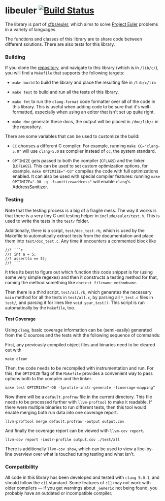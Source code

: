 # libeuler [![Build Status](https://travis-ci.org/xfbs/libeuler.c.svg?branch=master)](https://travis-ci.org/xfbs/libeuler.c)

The library is part of [xfbs/euler](https://xfbs.github.io/euler), which aims to
solve [Project Euler](https://projecteuler.net/) problems in a variety of
languages.

The functions and classes of this library are to share code between different
solutions. There are also tests for this library. 

### Building

If you clone the
[repository](https://github.com/xfbs/euler), and navigate to this library (which
is in `/lib/c/`), you will find a `Makefile` that supports the following
targets:

  - `make build` to build the library and place the resulting file in
    `/lib/c/lib`

  - `make test` to build and run all the tests of this library.

  - `make fmt` to run the `clang-format` code formatter  over all of the code
    in this library. This is useful when adding code to be sure that it's
    well-formatted, especially when using an editor that isn't set up quite
    right.

  - `make doc` generate these docs, the output will be placed in
    `/doc/lib/c` in the repository.

There are some variables that can be used to customize the build:

  - `CC` chooses a different C compiler. For example, running
    `make CC="clang-5.0"` will use `clang-5.0` as compiler instead of `cc`, the
    system standard.

  - `OPTIMIZE` gets passed to both the compiler (`CFLAGS`) and the linker
    (`LDFLAGS`). This can be used to set custom optimization options, for
    example. `make OPTIMIZE="-O3"` compiles the code with full optimizations
    enabled. It can also be used with special compiler features: running
    `make OPTIMIZE="-O0 -g -fsanitize=address"` will enable `clang`'s
    AddressSanitizer.

### Testing

Note that the testing process is a big of a fragile mess. The way it works is
that there is a very tiny C unit testing helper in `include/euler/test.h`. This
is used to write the tests in the `test/` folder. 

Additionally, there is a script, `test/doc_test.rb`, which is used by the
Makefile to automatically extract tests from the documentation and place them
into `test/doc_test.c`. Any time it encounters a commented block like

    //! ```c
    //! int a = 5;
    //! assert(a == 5);
    //! ```

It tries its best to figure out which function this code snippet is for (using
some very simple regexes) and then it constructs a testing method for that,
naming the method something like `doctest_filename_methodname`.

Then there is a third script, `test/all.rb`, which generates the necessary
`main` method for all the tests in `test/all.c`, by parsing all `*_test.c`
files in `test/`, and parsing it for lines like `void your_test()`. This script
is run automatically by the `Makefile`, too. 

#### Test Coverage

Using `clang`, basic coverage information can be (semi-easily) generated from
the C sources and the tests with the following sequence of commands:

First, any previously compiled object files and binaries need to be cleared out
with

    make clean

Then, the code needs to be recompiled with instrumentation and run. For this,
the `OPTIMIZE` flag of the `Makefile` provides a convenient way to pass options
both to the compiler and the linker.

    make test OPTIMIZE="-O0 -fprofile-instr-generate -fcoverage-mapping"

Now there will be a `default.profraw` file in the current directory. This file
needs to be processed further with `llvm-proftool` to make it readable. If there
were multiple binaries to run different tests, then this tool would enable
merging both run data into one coverage report.

    llvm-proftool merge default.profraw -output output.cov

And finally the coverage report can be viewed with `llvm-cov report`. 

    llvm-cov report -instr-profile output.cov ./test/all

There is additionally `llvm-cov show`, which can be used to view a line-by-line
overview over what is touched turing testing and what isn't.

### Compatibility

All code in this library has been developed and tested with `clang 5.0.1`,
and should follow the `c11` standard. Some features of `c11` may not work with
older compilers — if you get warnings about `_Generic` not being found, you
probably have an outdated or incompatible compiler.
